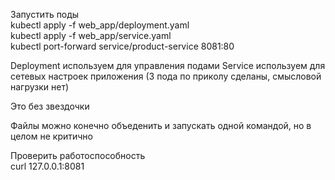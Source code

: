 Запустить поды  
kubectl apply -f web_app/deployment.yaml  
kubectl apply -f web_app/service.yaml  
kubectl port-forward service/product-service 8081:80  


Deployment используем для управления подами
Service используем для сетевых настроек приложения 
(3 пода по приколу сделаны, смысловой нагрузки нет)  

Это без звездочки  

Файлы можно конечно объеденить и запускать одной командой, но в целом не критично  

Проверить работоспособность  
curl 127.0.0.1:8081  
